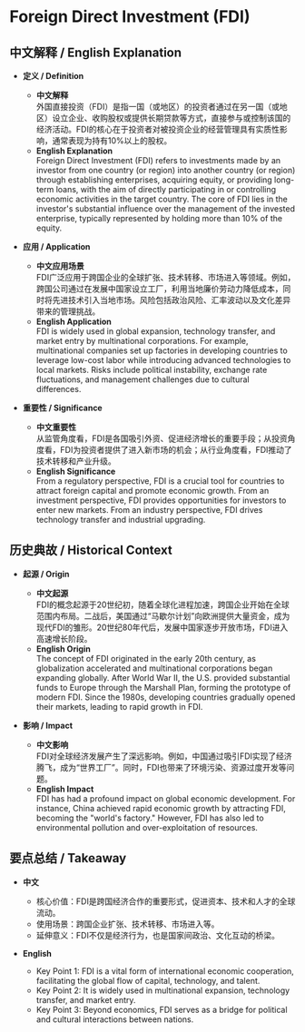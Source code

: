 # Foreign Direct Investment (FDI)

## 中文解释 / English Explanation

* **定义 / Definition**  
  - **中文解释**  
    外国直接投资（FDI）是指一国（或地区）的投资者通过在另一国（或地区）设立企业、收购股权或提供长期贷款等方式，直接参与或控制该国的经济活动。FDI的核心在于投资者对被投资企业的经营管理具有实质性影响，通常表现为持有10%以上的股权。  
  - **English Explanation**  
    Foreign Direct Investment (FDI) refers to investments made by an investor from one country (or region) into another country (or region) through establishing enterprises, acquiring equity, or providing long-term loans, with the aim of directly participating in or controlling economic activities in the target country. The core of FDI lies in the investor's substantial influence over the management of the invested enterprise, typically represented by holding more than 10% of the equity.

* **应用 / Application**  
  - **中文应用场景**  
    FDI广泛应用于跨国企业的全球扩张、技术转移、市场进入等领域。例如，跨国公司通过在发展中国家设立工厂，利用当地廉价劳动力降低成本，同时将先进技术引入当地市场。风险包括政治风险、汇率波动以及文化差异带来的管理挑战。  
  - **English Application**  
    FDI is widely used in global expansion, technology transfer, and market entry by multinational corporations. For example, multinational companies set up factories in developing countries to leverage low-cost labor while introducing advanced technologies to local markets. Risks include political instability, exchange rate fluctuations, and management challenges due to cultural differences.

* **重要性 / Significance**  
  - **中文重要性**  
    从监管角度看，FDI是各国吸引外资、促进经济增长的重要手段；从投资角度看，FDI为投资者提供了进入新市场的机会；从行业角度看，FDI推动了技术转移和产业升级。  
  - **English Significance**  
    From a regulatory perspective, FDI is a crucial tool for countries to attract foreign capital and promote economic growth. From an investment perspective, FDI provides opportunities for investors to enter new markets. From an industry perspective, FDI drives technology transfer and industrial upgrading.

## 历史典故 / Historical Context

* **起源 / Origin**  
  - **中文起源**  
    FDI的概念起源于20世纪初，随着全球化进程加速，跨国企业开始在全球范围内布局。二战后，美国通过“马歇尔计划”向欧洲提供大量资金，成为现代FDI的雏形。20世纪80年代后，发展中国家逐步开放市场，FDI进入高速增长阶段。  
  - **English Origin**  
    The concept of FDI originated in the early 20th century, as globalization accelerated and multinational corporations began expanding globally. After World War II, the U.S. provided substantial funds to Europe through the Marshall Plan, forming the prototype of modern FDI. Since the 1980s, developing countries gradually opened their markets, leading to rapid growth in FDI.

* **影响 / Impact**  
  - **中文影响**  
    FDI对全球经济发展产生了深远影响。例如，中国通过吸引FDI实现了经济腾飞，成为“世界工厂”。同时，FDI也带来了环境污染、资源过度开发等问题。  
  - **English Impact**  
    FDI has had a profound impact on global economic development. For instance, China achieved rapid economic growth by attracting FDI, becoming the "world's factory." However, FDI has also led to environmental pollution and over-exploitation of resources.

## 要点总结 / Takeaway

* **中文**  
  - 核心价值：FDI是跨国经济合作的重要形式，促进资本、技术和人才的全球流动。  
  - 使用场景：跨国企业扩张、技术转移、市场进入等。  
  - 延伸意义：FDI不仅是经济行为，也是国家间政治、文化互动的桥梁。  

* **English**  
  - Key Point 1: FDI is a vital form of international economic cooperation, facilitating the global flow of capital, technology, and talent.  
  - Key Point 2: It is widely used in multinational expansion, technology transfer, and market entry.  
  - Key Point 3: Beyond economics, FDI serves as a bridge for political and cultural interactions between nations.